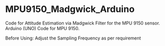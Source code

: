 # MPU9150_Madgwick_Arduino

Code for Attitude Estimation via Madgwick Filter for the MPU 9150 sensor.
Arduino (UNO) Code for MPU 9150. 

Before Using:
Adjust the Sampling Frequency as per requirement
